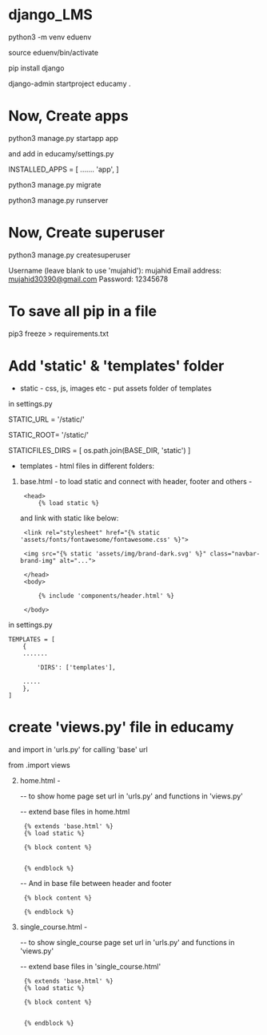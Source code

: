 # django_LMS

python3 -m venv eduenv

source eduenv/bin/activate

pip install django

django-admin startproject educamy .

# Now, Create apps
python3 manage.py startapp app

and add in educamy/settings.py

INSTALLED_APPS = [
  .......
    'app',
]

python3 manage.py migrate

python3 manage.py runserver

# Now, Create superuser
python3 manage.py createsuperuser

Username (leave blank to use 'mujahid'): mujahid
Email address: mujahid30390@gmail.com
Password: 12345678

# To save all pip in a file
pip3 freeze > requirements.txt

# Add 'static' & 'templates' folder
* static - css, js, images etc - put assets folder of templates


in settings.py

STATIC_URL = '/static/'

STATIC_ROOT= '/static/'

STATICFILES_DIRS = [
    os.path.join(BASE_DIR, 'static')
]

* templates - html files in different folders:
1. base.html - to load static and connect with header, footer and others - 

        <head>
            {% load static %}

    and link with static like below: 

        <link rel="stylesheet" href="{% static 'assets/fonts/fontawesome/fontawesome.css' %}">

        <img src="{% static 'assets/img/brand-dark.svg' %}" class="navbar-brand-img" alt="...">

        </head>
        <body>

            {% include 'components/header.html' %}

        </body>

in settings.py

    TEMPLATES = [
        {
        .......

            'DIRS': ['templates'],

        .....
        },
    ]

# create 'views.py' file in educamy
and import in 'urls.py' for calling 'base' url

from .import views 

2. home.html - 

   -- to show home page set url in 'urls.py' and functions in 'views.py'

   -- extend base files in home.html

        {% extends 'base.html' %}
        {% load static %}

        {% block content %} 
        
        
        {% endblock %}

    -- And in base file between header and footer

        {% block content %} 
        
        {% endblock %}

3. single_course.html - 

   -- to show single_course page set url in 'urls.py' and functions in 'views.py'

   -- extend base files in 'single_course.html'

        {% extends 'base.html' %}
        {% load static %}

        {% block content %} 
        
        
        {% endblock %}

